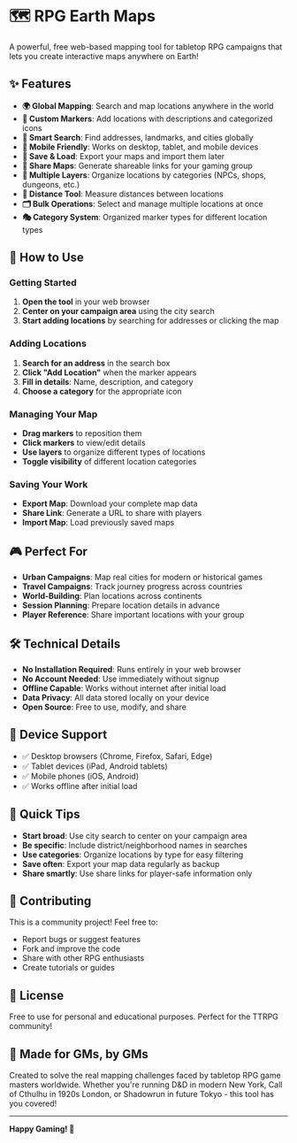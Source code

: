 # 🗺️ RPG Earth Maps

A powerful, free web-based mapping tool for tabletop RPG campaigns that lets you create interactive maps anywhere on Earth!

## ✨ Features

- **🌍 Global Mapping**: Search and map locations anywhere in the world
- **📍 Custom Markers**: Add locations with descriptions and categorized icons
- **🎯 Smart Search**: Find addresses, landmarks, and cities globally
- **📱 Mobile Friendly**: Works on desktop, tablet, and mobile devices
- **💾 Save & Load**: Export your maps and import them later
- **🔗 Share Maps**: Generate shareable links for your gaming group
- **🎨 Multiple Layers**: Organize locations by categories (NPCs, shops, dungeons, etc.)
- **📐 Distance Tool**: Measure distances between locations
- **🗂️ Bulk Operations**: Select and manage multiple locations at once
- **🎭 Category System**: Organized marker types for different location types

## 🚀 How to Use

### Getting Started
1. **Open the tool** in your web browser
2. **Center on your campaign area** using the city search
3. **Start adding locations** by searching for addresses or clicking the map

### Adding Locations
1. **Search for an address** in the search box
2. **Click "Add Location"** when the marker appears
3. **Fill in details**: Name, description, and category
4. **Choose a category** for the appropriate icon

### Managing Your Map
- **Drag markers** to reposition them
- **Click markers** to view/edit details
- **Use layers** to organize different types of locations
- **Toggle visibility** of different location categories

### Saving Your Work
- **Export Map**: Download your complete map data
- **Share Link**: Generate a URL to share with players
- **Import Map**: Load previously saved maps

## 🎮 Perfect For

- **Urban Campaigns**: Map real cities for modern or historical games
- **Travel Campaigns**: Track journey progress across countries
- **World-Building**: Plan locations across continents
- **Session Planning**: Prepare location details in advance
- **Player Reference**: Share important locations with your group

## 🛠️ Technical Details

- **No Installation Required**: Runs entirely in your web browser
- **No Account Needed**: Use immediately without signup
- **Offline Capable**: Works without internet after initial load
- **Data Privacy**: All data stored locally on your device
- **Open Source**: Free to use, modify, and share

## 📱 Device Support

- ✅ Desktop browsers (Chrome, Firefox, Safari, Edge)
- ✅ Tablet devices (iPad, Android tablets)
- ✅ Mobile phones (iOS, Android)
- ✅ Works offline after initial load

## 🎯 Quick Tips

- **Start broad**: Use city search to center on your campaign area
- **Be specific**: Include district/neighborhood names in searches
- **Use categories**: Organize locations by type for easy filtering
- **Save often**: Export your map data regularly as backup
- **Share smartly**: Use share links for player-safe information only

## 🤝 Contributing

This is a community project! Feel free to:
- Report bugs or suggest features
- Fork and improve the code
- Share with other RPG enthusiasts
- Create tutorials or guides

## 📜 License

Free to use for personal and educational purposes. Perfect for the TTRPG community!

## 🎲 Made for GMs, by GMs

Created to solve the real mapping challenges faced by tabletop RPG game masters worldwide. Whether you're running D&D in modern New York, Call of Cthulhu in 1920s London, or Shadowrun in future Tokyo - this tool has you covered!

---

**Happy Gaming! 🎲**
